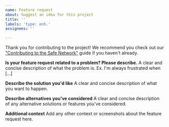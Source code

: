 ```yaml
---
name: Feature request
about: Suggest an idea for this project
title: ''
labels: 'type: enh.'
assignees: ''

---
```


Thank you for contributing to the project!
We recommend you check out our ["Contributing to the Safe Network"](https://github.com/maidsafe/QA/blob/master/CONTRIBUTING.md) guide if you haven't already.

**Is your feature request related to a problem? Please describe.**
A clear and concise description of what the problem is. Ex. I'm always frustrated when [...]

**Describe the solution you'd like**
A clear and concise description of what you want to happen.

**Describe alternatives you've considered**
A clear and concise description of any alternative solutions or features you've considered.

**Additional context**
Add any other context or screenshots about the feature request here.
